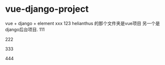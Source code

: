 # vue-django-project
vue + django + element 
xxx
123
helianthus 的那个文件夹是vue项目
另一个是django后台项目.
111

222

333

444